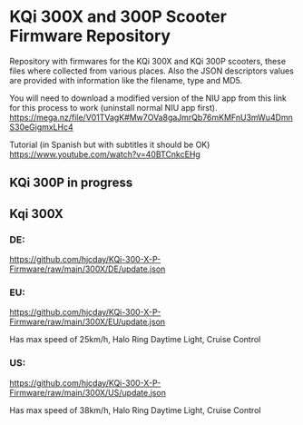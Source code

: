 # KQi 300X and 300P Scooter Firmware Repository
Repository with firmwares for the KQi 300X and KQi 300P scooters, these files where collected from various places. Also the JSON descriptors values are provided with information like the filename, type and MD5.

You will need to download a modified version of the NIU app from this link for this process to work (uninstall normal NIU app first). https://mega.nz/file/V01TVagK#Mw7OVa8gaJmrQb76mKMFnU3mWu4DmnS30eGigmxLHc4 

Tutorial (in Spanish but with subtitles it should be OK) https://www.youtube.com/watch?v=40BTCnkcEHg

## KQi 300P in progress

## Kqi 300X

### DE: 

https://github.com/hjcday/KQi-300-X-P-Firmware/raw/main/300X/DE/update.json

### EU:

https://github.com/hjcday/KQi-300-X-P-Firmware/raw/main/300X/EU/update.json

Has max speed of 25km/h, Halo Ring Daytime Light, Cruise Control

### US:

https://github.com/hjcday/KQi-300-X-P-Firmware/raw/main/300X/US/update.json

Has max speed of 38km/h, Halo Ring Daytime Light, Cruise Control

